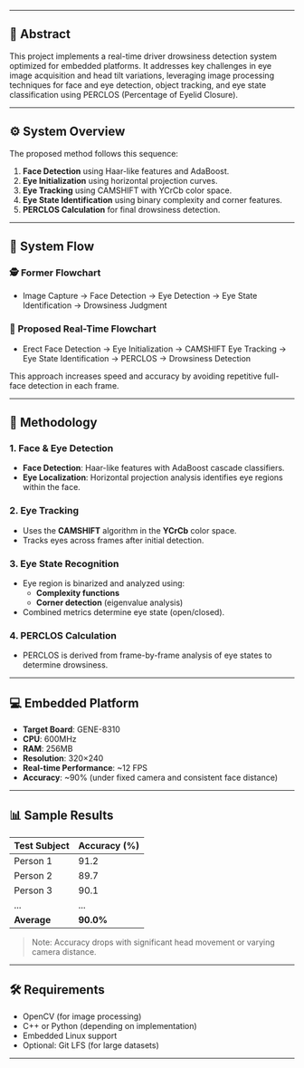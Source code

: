 
---

## 📄 Abstract

This project implements a real-time driver drowsiness detection system optimized for embedded platforms. It addresses key challenges in eye image acquisition and head tilt variations, leveraging image processing techniques for face and eye detection, object tracking, and eye state classification using PERCLOS (Percentage of Eyelid Closure).

---

## ⚙️ System Overview

The proposed method follows this sequence:

1. **Face Detection** using Haar-like features and AdaBoost.
2. **Eye Initialization** using horizontal projection curves.
3. **Eye Tracking** using CAMSHIFT with YCrCb color space.
4. **Eye State Identification** using binary complexity and corner features.
5. **PERCLOS Calculation** for final drowsiness detection.

---

## 🔁 System Flow

### 🕵️ Former Flowchart
- Image Capture → Face Detection → Eye Detection → Eye State Identification → Drowsiness Judgment

### 🚀 Proposed Real-Time Flowchart
- Erect Face Detection → Eye Initialization → CAMSHIFT Eye Tracking → Eye State Identification → PERCLOS → Drowsiness Detection

This approach increases speed and accuracy by avoiding repetitive full-face detection in each frame.

---

## 🧠 Methodology

### 1. Face & Eye Detection
- **Face Detection**: Haar-like features with AdaBoost cascade classifiers.
- **Eye Localization**: Horizontal projection analysis identifies eye regions within the face.

### 2. Eye Tracking
- Uses the **CAMSHIFT** algorithm in the **YCrCb** color space.
- Tracks eyes across frames after initial detection.

### 3. Eye State Recognition
- Eye region is binarized and analyzed using:
  - **Complexity functions**
  - **Corner detection** (eigenvalue analysis)
- Combined metrics determine eye state (open/closed).

### 4. PERCLOS Calculation
- PERCLOS is derived from frame-by-frame analysis of eye states to determine drowsiness.

---

## 💻 Embedded Platform

- **Target Board**: GENE-8310
- **CPU**: 600MHz
- **RAM**: 256MB
- **Resolution**: 320×240
- **Real-time Performance**: ~12 FPS
- **Accuracy**: ~90% (under fixed camera and consistent face distance)

---

## 📊 Sample Results

| Test Subject | Accuracy (%) |
|--------------|--------------|
| Person 1     | 91.2         |
| Person 2     | 89.7         |
| Person 3     | 90.1         |
| ...          | ...          |
| **Average**  | **90.0%**    |

> Note: Accuracy drops with significant head movement or varying camera distance.

---

## 🛠️ Requirements

- OpenCV (for image processing)
- C++ or Python (depending on implementation)
- Embedded Linux support
- Optional: Git LFS (for large datasets)

---



